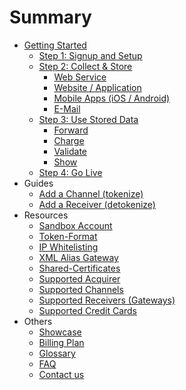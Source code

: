 # Summary

* [Getting Started](README.md)
    * [Step 1: Signup and Setup](step-1-signup-and-setup.md)
    * [Step 2: Collect & Store](step-2-collect--store.md)
        * [Web Service](webservice.md)
        * [Website \/ Application](website-application.md)
        * [Mobile Apps \(iOS \/ Android\)](mobile-app.md)
        * [E-Mail](e-mail.md)
    * [Step 3: Use Stored Data](step-3-use-stored-data.md)
        * [Forward](forward.md)
        * [Charge](charge.md)
        * [Validate](validate.md)
        * [Show](show.md)
    * [Step 4: Go Live](introduction.md)
* Guides
    * [Add a Channel \(tokenize\)](add_a_channel_inbound.md)
    * [Add a Receiver \(detokenize\)](add_a_receiver_outbound.md)
* Resources
    * [Sandbox Account](sandbox-environment.md)
    * [Token-Format](token-format.md)
    * [IP Whitelisting](ip_whitelisting.md)
    * [XML Alias Gateway](xml_alias_gateway.md)
    * [Shared-Certificates](shared-certificates.md)
    * [Supported Acquirer](supported_acquirer.md)
    * [Supported Channels](supported_channels.md)
    * [Supported Receivers \(Gateways\)](supported_receivers.md)
    * [Supported Credit Cards](supported_credit_cards.md)
* Others
    * [Showcase](showcase.md)
    * [Billing Plan](billing-plan.md)
    * [Glossary](glossary.md)
    * [FAQ](faq.md)
    * [Contact us](contact_us.md)

